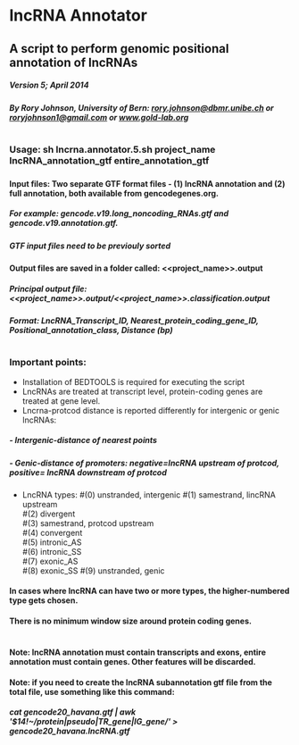 
# lncRNA Annotator
## A script to perform genomic positional annotation of lncRNAs

##### Version 5;  April 2014
##### By Rory Johnson, University of Bern: rory.johnson@dbmr.unibe.ch or roryjohnson1@gmail.com or www.gold-lab.org
#
### Usage: sh lncrna.annotator.5.sh project_name lncRNA_annotation_gtf entire_annotation_gtf
###
#### Input files: Two separate GTF format files - (1) lncRNA annotation and (2) full annotation, both available from gencodegenes.org.
##### For example: gencode.v19.long_noncoding_RNAs.gtf and gencode.v19.annotation.gtf.
##### GTF input files need to be previouly sorted
###
#### Output files are saved in a folder called: <<project_name>>.output
##### Principal output file: <<project_name>>.output/<<project_name>>.classification.output
##### Format: LncRNA_Transcript_ID, Nearest_protein_coding_gene_ID, Positional_annotation_class, Distance (bp) 
#
###
### Important points:

* Installation of BEDTOOLS is required for executing the script
* LncRNAs are treated at transcript level, protein-coding genes are treated at gene level.
* Lncrna-protcod distance is reported differently for intergenic or genic lncRNAs:
#####    - Intergenic-distance of nearest points
#####    - Genic-distance of promoters: negative=lncRNA upstream of protcod, positive= lncRNA downstream of protcod
* LncRNA types: 
#(0) unstranded, intergenic
#(1) samestrand, lincRNA upstream  
#(2) divergent  
#(3) samestrand, protcod upstream  
#(4) convergent  
#(5) intronic_AS  
#(6) intronic_SS  
#(7) exonic_AS  
#(8) exonic_SS
#(9) unstranded, genic
#### In cases where lncRNA can have two or more types, the higher-numbered type gets chosen.
#### There is no minimum window size around protein coding genes.
#
#### Note: lncRNA annotation must contain transcripts and exons, entire annotation must contain genes. Other features will be discarded.
#### Note: if you need to create the lncRNA subannotation gtf file from the total file, use something like this command:
##### cat gencode20_havana.gtf | awk '$14!~/protein|pseudo|TR_gene|IG_gene/' > gencode20_havana.lncRNA.gtf
